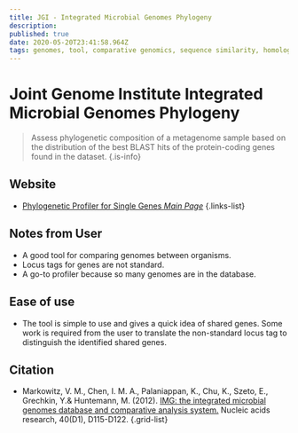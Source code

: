 ```yaml
---
title: JGI - Integrated Microbial Genomes Phylogeny 
description: 
published: true
date: 2020-05-20T23:41:58.964Z
tags: genomes, tool, comparative genomics, sequence similarity, homolog discovery, homology, gene neighborhood
---
```


# Joint Genome Institute Integrated Microbial Genomes Phylogeny 

> Assess  phylogenetic  composition  of  a  metagenome  sample  based  on  the  distribution of the best BLAST hits of the protein-coding genes found in the dataset. 
{.is-info}

## Website
- [Phylogenetic Profiler for Single Genes *Main Page*](https://img.jgi.doe.gov/cgi-bin/w/main.cgi?section=PhylogenProfiler&page=phyloProfileForm)
{.links-list}

## Notes from User
- A good tool for comparing genomes between organisms. 
- Locus tags for genes are not standard.
- A go-to profiler because so many genomes are in the database.


## Ease of use
- The tool is simple to use and gives a quick idea of shared genes. Some work is required from the user to translate the non-standard locus tag to distinguish the identified shared genes.


## Citation

- Markowitz, V. M., Chen, I. M. A., Palaniappan, K., Chu, K., Szeto, E., Grechkin, Y.& Huntemann, M. (2012). [IMG: the integrated microbial genomes database and comparative analysis system.](https://academic.oup.com/nar/article/40/D1/D115/2902777) Nucleic acids research, 40(D1), D115-D122.
{.grid-list}